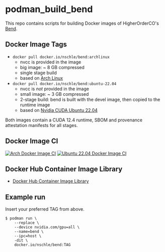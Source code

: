 # podman_build_bend

This repo contains scripts for building Docker images of HigherOrderCO's [Bend](https://github.com/HigherOrderCO/Bend/).

## Docker Image Tags

* `docker pull docker.io/nschle/bend:archlinux`
    * nvcc is provided in the image
    * big image: ~ 8 GB compressed
    * single stage build
    * based on [Arch Linux](https://hub.docker.com/_/archlinux/)
* `docker pull docker.io/nschle/bend:ubuntu-22.04`
    * nvcc is _not_ provided in the image
    * small image: ~ 3 GB compressed
    * 2-stage build: bend is built with the devel image, then copied to the runtime image
    * based on [Nvidia CUDA Ubuntu 22.04](https://hub.docker.com/r/nvidia/cuda)

Both images contain a CUDA 12.4 runtime, SBOM and provenance attestation manifests for all stages.

## Docker Image CI

[![Arch Docker Image CI](https://github.com/Wolfsauge/podman_build_bend/actions/workflows/arch-docker-image.yaml/badge.svg)](https://github.com/Wolfsauge/podman_build_bend/actions/workflows/arch-docker-image.yaml)
[![Ubuntu 22.04 Docker Image CI](https://github.com/Wolfsauge/podman_build_bend/actions/workflows/ubuntu-docker-image.yaml/badge.svg)](https://github.com/Wolfsauge/podman_build_bend/actions/workflows/ubuntu-docker-image.yaml)

## Docker Hub Container Image Library

* [Docker Hub Container Image Library](https://hub.docker.com/repository/docker/nschle/bend/)

## Example run

Insert your preferred TAG from above.

```shell
$ podman run \
    --replace \
    --device nvidia.com/gpu=all \
    --name=bend \
    --ipc=host \
    -dit \
    docker.io/nschle/bend:TAG
```
